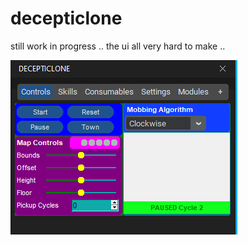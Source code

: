 # decepticlone
still work in progress ..
the ui all very hard to make .. 



![DECEPTICLONE!](assets/decepticlone.png)